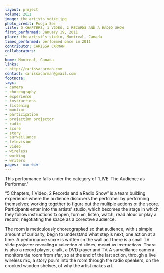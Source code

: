 ```yaml
---
layout: project
volume: 2011
image: the_artists_voice.jpg
photo_credit: Pooja Sen
title: 5 CHAPTERS, 1 VIDEO, 2 RECORDS AND A RADIO SHOW
first_performed: January 19, 2011
place: the artist’s studio, Montreal, Canada
times_performed: performed once in 2011
contributor: CARISSA CARMAN
collaborators:
- 
home: Montreal, Canada
links:
- http://carissacarman.com
contact: carissacarman@gmail.com
footnote: 
tags:
- camera
- choreography
- experience
- instructions
- listening
- monitor
- participation
- projection projector
- radio
- score
- story
- surveillance
- television
- video
- wireless
- working
- writers
pages: '048-049'
---
```


This performance falls under the category of “LIVE: The Audience as Performer.”

“5 Chapters, 1 Video, 2 Records and a Radio Show” is a team building experience where the audience discovers the performer by performing themselves; working together to figure out the multiple actions of the score. Participants enter into the artists’ studio, which becomes the stage in which they follow instructions to open, turn on, listen, watch, read aloud or play a record, negotiating the space as a collective audience. 

The room is meticulously choreographed so that audience, with a simple amount of curiosity, begin to understand what step is next, one action at a time. A performance score is written on the wall and there is a small TV slide projector revealing a selection of slides, meant as instructions. There is also a record player, chalk, a DVD player and TV. A surveillance camera monitors the room from afar, so at the end of the last action, through a  live wireless mic, a  story pours into the room through the  radio speakers, on the crooked wooden shelves, of why the artist makes art. 

